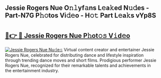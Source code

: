 ## Jessie Rogers Nue O𝚗𝚕yf𝚊ns L𝚎a𝚔ed N𝚞𝚍es - Part-N7G P𝚑𝚘tos Vi𝚍𝚎o - H𝚘𝚝 Part L𝚎a𝚔s vYp8S

# <h2><a href="http://kf9f9y0.oniu.top/?m=Jessie+Rogers+Nue">🔗👉 🔴 Jessie Rogers Nue P𝚑ot𝚘𝚜 V𝚒d𝚎o</a></h2>

[![Jessie Rogers Nue Nu𝚍e𝚜](https://i.imgur.com/0qMVB7G.gif)](http://kf9f9y0.oniu.top/?m=Jessie+Rogers+Nue)
Virtual content creator and entertainer Jessie Rogers Nue, celebrated for distributing dance and lifestyle inspiration through trending dance moves and short films. Prodigious performer Jessie Rogers Nue, recognized for their remarkable talents and achievements in the entertainment industry.  
